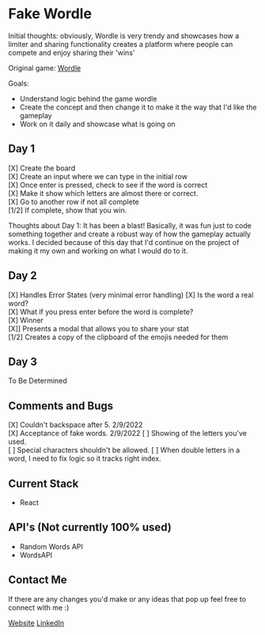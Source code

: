 # Fake Wordle

Initial thoughts: obviously, Wordle is very trendy and showcases how a limiter and sharing functionality creates a platform where people can compete and enjoy sharing their 'wins'

Original game: [Wordle](https://www.powerlanguage.co.uk/wordle/)

Goals:

- Understand logic behind the game wordle
- Create the concept and then change it to make it the way that I'd like the gameplay
- Work on it daily and showcase what is going on

## Day 1

[X] Create the board  
[X] Create an input where we can type in the initial row  
[X] Once enter is pressed, check to see if the word is correct  
[X] Make it show which letters are almost there or correct.  
[X] Go to another row if not all complete  
[1/2] If complete, show that you win.

Thoughts about Day 1: It has been a blast! Basically, it was fun just to code something together and create a robust way of how the gameplay actually works. I decided because of this day that I'd continue on the project of making it my own and working on what I would do to it.

## Day 2

[X] Handles Error States (very minimal error handling)
[X] Is the word a real word?  
 [X] What if you press enter before the word is complete?  
[X] Winner  
 [X]] Presents a modal that allows you to share your stat  
 [1/2] Creates a copy of the clipboard of the emojis needed for them

## Day 3

To Be Determined

## Comments and Bugs

[X] Couldn't backspace after 5. 2/9/2022  
[X] Acceptance of fake words. 2/9/2022
[ ] Showing of the letters you've used.  
[ ] Special characters shouldn't be allowed.
[ ] When double letters in a word, I need to fix logic so it tracks right index.

## Current Stack

- React

## API's (Not currently 100% used)

- Random Words API
- WordsAPI

## Contact Me

If there are any changes you'd make or any ideas that pop up feel free to connect with me :)

[Website][website]
[LinkedIn][linkedin]

[website]: https://hanmichael.com
[linkedin]: https://linkedin.com/in/michaelhan2
